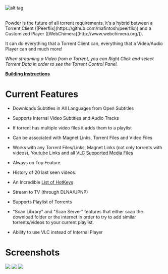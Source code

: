 ![alt tag](https://raw.githubusercontent.com/jaruba/PowderPlayer/master/src/images/powder-logo.png)

<br/>
Powder is the future of all torrent requirements, it's a hybrid between a Torrent Client ([Peerflix](https://github.com/mafintosh/peerflix)) and a Customized Player ([WebChimera](http://www.webchimera.org/)).

It can do everything that a Torrent Client can, everything that a Video/Audio Player can and much more!

*When streaming a Video from a Torrent, you can Right Click and select Torrent Data in order to see the Torrent Control Panel.*

[**Building Instructions**](https://github.com/jaruba/PowderPlayer/wiki)

Current Features
==============
- Downloads Subtitles in All Languages from Open Subtitles

- Supports Internal Video Subtitles and Audio Tracks

- If torrent has multiple video files it adds them to a playlist

- Can be associated with Magnet Links, Torrent Files and Video Files

- Works with any Torrent Files/Links, Magnet Links (not only torrents with videos), Youtube Links and all [VLC Supported Media Files](http://www.videolan.org/vlc/features.php?cat=video)

- Always on Top Feature

- History of 20 last seen videos.

- An Incredible [List of HotKeys](http://wiki.webchimera.org/Player_Hotkeys)

- Stream to TV (through DLNA/UPNP)

- Supports Playlist of Torrents

- "Scan Library" and "Scan Server" features that either scan the download folder or the internet in order to try to add similar torrents/videos to your current playlist.

- Ability to use VLC instead of Internal Player


Screenshots
==============
<img src="http://powder.media/screenshots/PowderPlayer-1.png">

<img src="http://powder.media/screenshots/PowderPlayer-2.png">

<img src="http://powder.media/screenshots/PowderPlayer--4.png">
